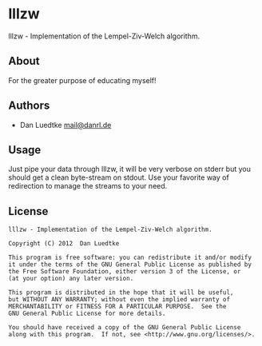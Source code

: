 # lllzw

lllzw - Implementation of the Lempel-Ziv-Welch algorithm.


## About

For the greater purpose of educating myself!


## Authors

-  Dan Luedtke <mail@danrl.de>

## Usage

Just pipe your data through lllzw, it will be very verbose on stderr but you
should get a clean byte-stream on stdout. Use your favorite way of redirection
to manage the streams to your need.

## License

    lllzw - Implementation of the Lempel-Ziv-Welch algorithm.
    
    Copyright (C) 2012  Dan Luedtke
    
    This program is free software: you can redistribute it and/or modify
    it under the terms of the GNU General Public License as published by
    the Free Software Foundation, either version 3 of the License, or
    (at your option) any later version.
    
    This program is distributed in the hope that it will be useful,
    but WITHOUT ANY WARRANTY; without even the implied warranty of
    MERCHANTABILITY or FITNESS FOR A PARTICULAR PURPOSE.  See the
    GNU General Public License for more details.
    
    You should have received a copy of the GNU General Public License
    along with this program.  If not, see <http://www.gnu.org/licenses/>.
